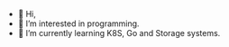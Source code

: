 - 👋 Hi, 
- 👀 I’m interested in programming.
- 🌱 I’m currently learning K8S, Go and Storage systems.


<!---
xavieryang/xavieryang is a ✨ special ✨ repository because its `README.md` (this file) appears on your GitHub profile.
You can click the Preview link to take a look at your changes.
--->

